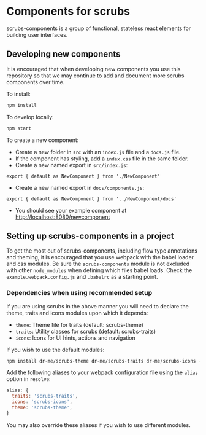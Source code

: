 # Components for scrubs
scrubs-components is a group of functional, stateless react elements for building user interfaces.

## Developing new components
It is encouraged that when developing new components you use this repository so that we may continue to add and document more scrubs components over time.

To install:
``` javascript
npm install
```

To develop locally:
``` javascript
npm start
```

To create a new component:
- Create a new folder in `src` with an `index.js` file and a `docs.js` file.
- If the component has styling, add a `index.css` file in the same folder.
- Create a new named export in `src/index.js`:
```
export { default as NewComponent } from './NewComponent'
```
- Create a new named export in `docs/components.js`:
```
export { default as NewComponent } from '../NewComponent/docs'
```
- You should see your example component at [http://localhost:8080/newcomponent](http://localhost:8080/newcomponent)

## Setting up scrubs-components in a project
To get the most out of scrubs-components, including flow type annotations and theming, it is encouraged that you use webpack with the babel loader and css modules. Be sure the `scrubs-components` module is not excluded with other `node_modules` when defining which files babel loads. Check the `example.webpack.config.js` and `.babelrc` as a starting point.

### Dependencies when using recommended setup
If you are using scrubs in the above manner you will need to declare the theme, traits and icons modules upon which it depends:
- `theme`: Theme file for traits (default: scrubs-theme)
- `traits`: Utility classes for scrubs (default: scrubs-traits)
- `icons`: Icons for UI hints, actions and navigation

If you wish to use the default modules:
```bash
npm install dr-me/scrubs-theme dr-me/scrubs-traits dr-me/scrubs-icons --save-dev
```

Add the following aliases to your webpack configuration file using the `alias` option in `resolve`:
```javascript
alias: {
  traits: 'scrubs-traits',
  icons: 'scrubs-icons',
  theme: 'scrubs-theme',
}
```
You may also override these aliases if you wish to use different modules.
